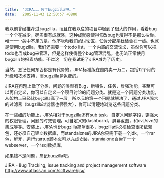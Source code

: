 ```yaml
---
title:  "JIRA。。。忘了bugzilla吧。"
date:   2005-11-03 12:50:57 +0800
---
```


我以前曾经推荐过bugzilla，而且在我以往的项目中起到了很大的作用，看着bug一个个在减少，确实很有成就感，这种成就感使得修改bug也变得不是那么枯燥。唯一一个美中不足的是，他不能和我们的讨论区，任务分配系统结合在一起。也就是使用bugzilla，我们还需要一个todo list，一个内部的交流论坛，虽然你可以把todo也当成bug来管理，但是这样使得整个bug管理混乱，也无法正常使用bugzilla的报表功能。不过这一切在我试用了JIRA成为了历史。  

当然，忘记任何东西都是有代价的，JIRA标准版在国内卖一万二，包括12个月的升级和技术支持，而bugzilla是免费的。  

JIRA在问题上做了分类，问题的类型有Bug，新特性，任务，增强功能，甚至可以再自定义，你可以自定义一个项目讨论的问题分类。就是这一个问题分类功能，从架构上已经比bugzilla高了一层。所以我的第一个问题就解决了，通过JIRA强大的过滤器（bugzilla过滤器也很强大），你可以清楚地浏览这些问题分类。  

在一些细的功能上，JIRA相对于bugzilla还有sub task，自定义问题字段，更强大的权限管理，问题的时效管理，可自定义的dashboard，屏幕截图，和cvs/svn的集成等等。安装上，JIRA也比bugzilla简单很多，bugzilla你必须检查很多依赖包，还必须自己建立数据库，而standalone的JIRA你只需下载一个jdk，一个rar包，解开，运行startup脚本就可以完成安装，standalone自带了一个webserver，一个hsql数据库。  

如果钱不是问题，忘记bugzilla吧。  

JIRA - Bug Tracking, issue tracking and project management software
http://www.atlassian.com/software/jira/  


